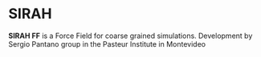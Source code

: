 
SIRAH
=======

**SIRAH FF** is a Force Field for coarse grained simulations. Development by Sergio Pantano group in the Pasteur Institute in Montevideo
